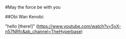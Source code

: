 #May the force be with you

##Obi Wan Kenobi:

"hello [there!]" (https://www.youtube.com/watch?v=5yX-n57NRfc&ab_channel=TheHyperbase)
